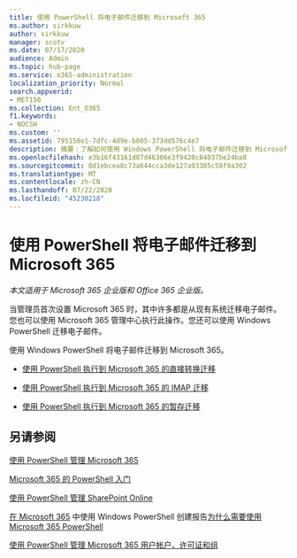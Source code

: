 ```yaml
---
title: 使用 PowerShell 将电子邮件迁移到 Microsoft 365
ms.author: sirkkuw
author: sirkkuw
manager: scotv
ms.date: 07/17/2020
audience: Admin
ms.topic: hub-page
ms.service: o365-administration
localization_priority: Normal
search.appverid:
- MET150
ms.collection: Ent_O365
f1.keywords:
- NOCSH
ms.custom: ''
ms.assetid: 795158e1-7dfc-4d9e-b805-373dd576c4e7
description: 摘要：了解如何使用 Windows PowerShell 将电子邮件迁移到 Microsoft 365。
ms.openlocfilehash: e3b16f43161d87d46306e3f9420c84037be24ba8
ms.sourcegitcommit: 0d1ebcea8c73a644cca3de127a93385c58f9a302
ms.translationtype: MT
ms.contentlocale: zh-CN
ms.lasthandoff: 07/22/2020
ms.locfileid: "45230218"
---
```

# <a name="use-powershell-for-email-migration-to-microsoft-365"></a>使用 PowerShell 将电子邮件迁移到 Microsoft 365

*本文适用于 Microsoft 365 企业版和 Office 365 企业版。*

当管理员首次设置 Microsoft 365 时，其中许多都是从现有系统迁移电子邮件。您也可以使用 Microsoft 365 管理中心执行此操作。您还可以使用 Windows PowerShell 迁移电子邮件。
  
使用 Windows PowerShell 将电子邮件迁移到 Microsoft 365。 
  
- [使用 PowerShell 执行到 Microsoft 365 的直接转换迁移](use-powershell-to-perform-a-cutover-migration-to-office-365.md)
    
- [使用 PowerShell 执行到 Microsoft 365 的 IMAP 迁移](use-powershell-to-perform-an-imap-migration-to-office-365.md)
    
- [使用 PowerShell 执行到 Microsoft 365 的暂存迁移](use-powershell-to-perform-a-staged-migration-to-office-365.md)
    
## <a name="see-also"></a>另请参阅

[使用 PowerShell 管理 Microsoft 365](manage-office-365-with-office-365-powershell.md)
  
[Microsoft 365 的 PowerShell 入门](getting-started-with-office-365-powershell.md)
  
[使用 PowerShell 管理 SharePoint Online](manage-sharepoint-online-with-office-365-powershell.md)
  
[在 Microsoft 365](use-windows-powershell-to-create-reports-in-office-365.md) 
 中使用 Windows PowerShell 创建报告[为什么需要使用 Microsoft 365 PowerShell](why-you-need-to-use-office-365-powershell.md)
  
[使用 PowerShell 管理 Microsoft 365 用户帐户、许可证和组](manage-user-accounts-and-licenses-with-office-365-powershell.md)

